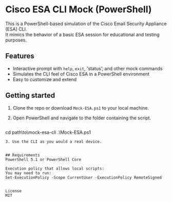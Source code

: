 # Cisco ESA CLI Mock (PowerShell)

This is a PowerShell-based simulation of the Cisco Email Security Appliance (ESA) CLI.  
It mimics the behavior of a basic ESA session for educational and testing purposes.

## Features

- Interactive prompt with `help`, `exit`, 'status', and other mock commands
- Simulates the CLI feel of Cisco ESA in a PowerShell environment
- Easy to customize and extend

  

## Getting started

1. Clone the repo or download `Mock-ESA.ps1` to your local machine.
2. Open PowerShell and navigate to the folder containing the script.

   ```powershell
cd path\to\mock-esa-cli
.\Mock-ESA.ps1
```
3. Use the CLI as you would a real device.


## Requirements
PowerShell 5.1 or PowerShell Core

Execution policy that allows local scripts:
You may need to run:
Set-ExecutionPolicy -Scope CurrentUser -ExecutionPolicy RemoteSigned


License
MIT


